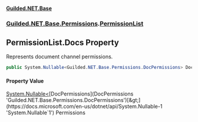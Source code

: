 
#### [Guilded.NET.Base](Guilded_NET_Base 'Guilded_NET_Base')
### [Guilded.NET.Base.Permissions](Guilded_NET_Base#Guilded_NET_Base_Permissions 'Guilded.NET.Base.Permissions').[PermissionList](PermissionList 'Guilded.NET.Base.Permissions.PermissionList')
## PermissionList.Docs Property
Represents document channel permissions.  
```csharp
public System.Nullable<Guilded.NET.Base.Permissions.DocPermissions> Docs { get; set; }
```

#### Property Value
[System.Nullable&lt;](https://docs.microsoft.com/en-us/dotnet/api/System.Nullable-1 'System.Nullable`1')[DocPermissions](DocPermissions 'Guilded.NET.Base.Permissions.DocPermissions')[&gt;](https://docs.microsoft.com/en-us/dotnet/api/System.Nullable-1 'System.Nullable`1')
Permissions
